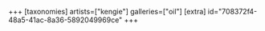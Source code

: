 +++
[taxonomies]
artists=["kengie"]
galleries=["oil"]
[extra]
id="708372f4-48a5-41ac-8a36-5892049969ce"
+++